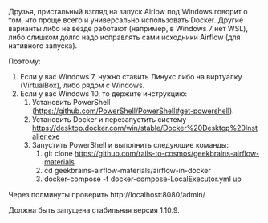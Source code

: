 Друзья, пристальный взгляд на запуск Airlow под Windows говорит о том, что проще всего и универсально использовать Docker.
Другие варианты либо не везде работают (например, в Windows 7 нет WSL), либо слишком долго надо исправлять сами исходники Airflow (для нативного запуска).

Поэтому:
1. Если у вас Windows 7, нужно ставить Линукс либо на виртуалку (VirtualBox), либо рядом с Windows.
2. Если у вас Windows 10, то держите инструкцию:
   1. Установить PowerShell (https://github.com/PowerShell/PowerShell#get-powershell).
   2. Установить Docker и перезапустить систему https://desktop.docker.com/win/stable/Docker%20Desktop%20Installer.exe
   3. Запустить PowerShell и выполнить следующие команды:
      1. git clone https://github.com/rails-to-cosmos/geekbrains-airflow-materials
      2. cd geekbrains-airflow-materials/airflow-in-docker
      3. docker-compose -f docker-compose-LocalExecutor.yml up

Через полминуты проверить http://localhost:8080/admin/

Должна быть запущена стабильная версия 1.10.9.
